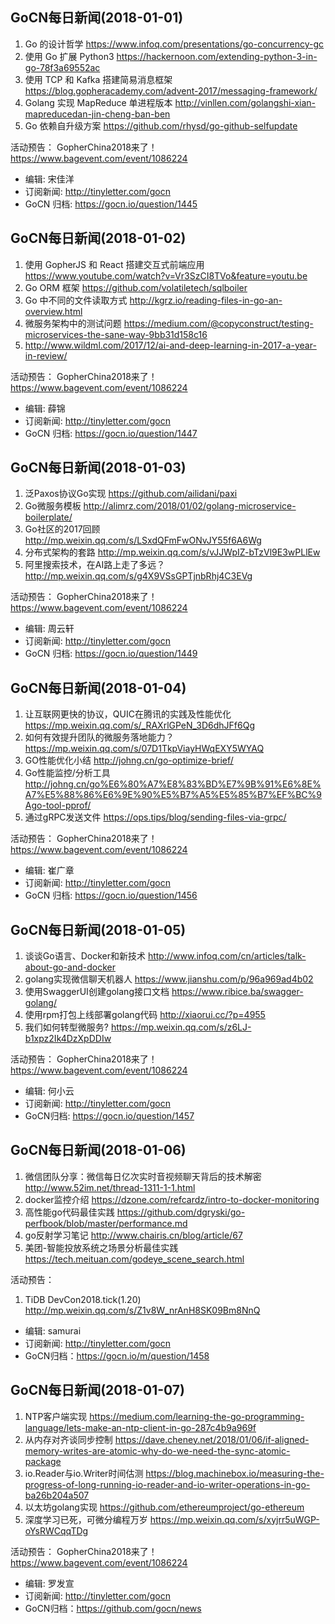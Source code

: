 ## GoCN每日新闻(2018-01-01)

1. Go 的设计哲学 https://www.infoq.com/presentations/go-concurrency-gc
2. 使用 Go 扩展 Python3 https://hackernoon.com/extending-python-3-in-go-78f3a69552ac
3. 使用 TCP 和 Kafka 搭建简易消息框架 https://blog.gopheracademy.com/advent-2017/messaging-framework/
4. Golang 实现 MapReduce 单进程版本 http://vinllen.com/golangshi-xian-mapreducedan-jin-cheng-ban-ben
5. Go 依赖自升级方案 https://github.com/rhysd/go-github-selfupdate

活动预告：
GopherChina2018来了！ https://www.bagevent.com/event/1086224

* 编辑: 宋佳洋
* 订阅新闻: http://tinyletter.com/gocn
* GoCN 归档: https://gocn.io/question/1445

## GoCN每日新闻(2018-01-02)

1. 使用 GopherJS 和 React 搭建交互式前端应用 https://www.youtube.com/watch?v=Vr3SzCI8TVo&feature=youtu.be
2. Go ORM 框架 https://github.com/volatiletech/sqlboiler
3. Go 中不同的文件读取方式 http://kgrz.io/reading-files-in-go-an-overview.html
4. 微服务架构中的测试问题 https://medium.com/@copyconstruct/testing-microservices-the-sane-way-9bb31d158c16
5.  http://www.wildml.com/2017/12/ai-and-deep-learning-in-2017-a-year-in-review/

活动预告：
GopherChina2018来了！ https://www.bagevent.com/event/1086224

* 编辑: 薛锦
* 订阅新闻: http://tinyletter.com/gocn
* GoCN 归档: https://gocn.io/question/1447

## GoCN每日新闻(2018-01-03)

1. 泛Paxos协议Go实现 https://github.com/ailidani/paxi
2. Go微服务模板 http://alimrz.com/2018/01/02/golang-microservice-boilerplate/
3. Go社区的2017回顾 http://mp.weixin.qq.com/s/LSxdQFmFwONvJY55f6A6Wg
4. 分布式架构的套路 http://mp.weixin.qq.com/s/vJJWpIZ-bTzVl9E3wPLlEw
5. 阿里搜索技术，在AI路上走了多远？ http://mp.weixin.qq.com/s/g4X9VSsGPTjnbRhj4C3EVg

活动预告：
GopherChina2018来了！ https://www.bagevent.com/event/1086224

* 编辑: 周云轩
* 订阅新闻: http://tinyletter.com/gocn
* GoCN 归档: https://gocn.io/question/1449

## GoCN每日新闻(2018-01-04)

1. 让互联网更快的协议，QUIC在腾讯的实践及性能优化 https://mp.weixin.qq.com/s/_RAXrlGPeN_3D6dhJFf6Qg
2. 如何有效提升团队的微服务落地能力？ https://mp.weixin.qq.com/s/07D1TkpViayHWqEXY5WYAQ
3. GO性能优化小结 http://johng.cn/go-optimize-brief/
4. Go性能监控/分析工具 http://johng.cn/go%E6%80%A7%E8%83%BD%E7%9B%91%E6%8E%A7%E5%88%86%E6%9E%90%E5%B7%A5%E5%85%B7%EF%BC%9Ago-tool-pprof/
5. 通过gRPC发送文件 https://ops.tips/blog/sending-files-via-grpc/

活动预告：
GopherChina2018来了！ https://www.bagevent.com/event/1086224

* 编辑: 崔广章
* 订阅新闻: http://tinyletter.com/gocn
* GoCN 归档: https://gocn.io/question/1456


## GoCN每日新闻(2018-01-05)

1. 谈谈Go语言、Docker和新技术 http://www.infoq.com/cn/articles/talk-about-go-and-docker
2. golang实现微信聊天机器人 https://www.jianshu.com/p/96a969ad4b02
3. 使用SwaggerUI创建golang接口文档 https://www.ribice.ba/swagger-golang/
4. 使用rpm打包上线部署golang代码 http://xiaorui.cc/?p=4955
5. 我们如何转型微服务? https://mp.weixin.qq.com/s/z6LJ-b1xpz2Ik4DzXpDDIw

活动预告：
GopherChina2018来了！ https://www.bagevent.com/event/1086224

* 编辑: 何小云
* 订阅新闻: http://tinyletter.com/gocn
* GoCN归档: https://gocn.io/question/1457

## GoCN每日新闻(2018-01-06)

1. 微信团队分享：微信每日亿次实时音视频聊天背后的技术解密 http://www.52im.net/thread-1311-1-1.html
2. docker监控介绍 https://dzone.com/refcardz/intro-to-docker-monitoring
3. 高性能go代码最佳实践 https://github.com/dgryski/go-perfbook/blob/master/performance.md
4. go反射学习笔记 http://www.chairis.cn/blog/article/67
5. 美团-智能投放系统之场景分析最佳实践 https://tech.meituan.com/godeye_scene_search.html

活动预告：
1. TiDB DevCon2018.tick(1.20)  http://mp.weixin.qq.com/s/Z1v8W_nrAnH8SK09Bm8NnQ

* 编辑: samurai
* 订阅新闻: http://tinyletter.com/gocn
* GoCN归档：https://gocn.io/m/question/1458

## GoCN每日新闻(2018-01-07)

1. NTP客户端实现 https://medium.com/learning-the-go-programming-language/lets-make-an-ntp-client-in-go-287c4b9a969f
2. 从内存对齐谈同步控制 https://dave.cheney.net/2018/01/06/if-aligned-memory-writes-are-atomic-why-do-we-need-the-sync-atomic-package
3. io.Reader与io.Writer时间估测 https://blog.machinebox.io/measuring-the-progress-of-long-running-io-reader-and-io-writer-operations-in-go-ba26b204a507
4. 以太坊golang实现 https://github.com/ethereumproject/go-ethereum
5. 深度学习已死，可微分编程万岁 https://mp.weixin.qq.com/s/xyjrr5uWGP-oYsRWCqqTDg

活动预告：
GopherChina2018来了！ https://www.bagevent.com/event/1086224

* 编辑: 罗发宣
* 订阅新闻: http://tinyletter.com/gocn
* GoCN归档：https://github.com/gocn/news
